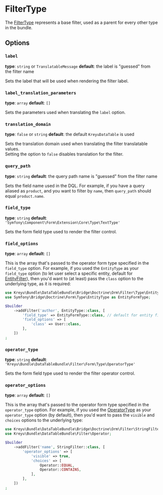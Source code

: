 # FilterType

The [FilterType](../../../src/Filter/Type/FilterType.php) represents a base filter, used as a parent for every other type in the bundle.

## Options

### `label`

**type**: `string` or `TranslatableMessage` **default**: the label is "guessed" from the filter name

Sets the label that will be used when rendering the filter label.

### `label_translation_parameters`

**type**: `array` **default**: `[]`

Sets the parameters used when translating the `label` option.

### `translation_domain`

**type**: `false` or `string` **default**: the default `KreyuDataTable` is used

Sets the translation domain used when translating the filter translatable values.  
Setting the option to `false` disables translation for the filter.

### `query_path`

**type**: `string` **default**: the query path name is "guessed" from the filter name

Sets the field name used in the DQL. For example, if you have a query aliased as `product`, and you want to filter by `name`, then `query_path` should equal `product.name`.

### `field_type`

**type**: `string` **default**: `'Symfony\Component\Form\Extension\Core\Type\TextType'`

Sets the form field type used to render the filter control. 

### `field_options`

**type**: `array` **default**: `[]`

This is the array that's passed to the operator form type specified in the `field_type` option.
For example, if you used the `EntityType` as your `field_type` option (to let user select a specific entity, default for [EntityFilter](doctrine/orm/entity.md)),
then you'd want to (at least) pass the `class` option to the underlying type, as it is required:

```php
use Kreyu\Bundle\DataTableBundle\Bridge\Doctrine\Orm\Filter\Type\EntityType;
use Symfony\Bridge\Doctrine\Form\Type\EntityType as EntityFormType; 

$builder
    ->addFilter('author', EntityType::class, [
        'field_type' => EntityFormType::class, // default for entity filter type
        'field_options' => [
            'class' => User::class,
        ],    
    ])
;
```

### `operator_type`

**type**: `string` **default**: `'Kreyu\Bundle\DataTableBundle\Filter\Form\Type\OperatorType'`

Sets the form field type used to render the filter operator control.

### `operator_options`

**type**: `array` **default**: `[]`

This is the array that's passed to the operator form type specified in the `operator_type` option.
For example, if you used the [OperatorType](../../../src/Filter/Form/Type/OperatorType.php) as your `operator_type` option (by default), 
then you'd want to pass the `visible` and `choices` options to the underlying type:

```php
use Kreyu\Bundle\DataTableBundle\Bridge\Doctrine\Orm\Filter\StringFilter;
use Kreyu\Bundle\DataTableBundle\Filter\Operator;

$builder
    ->addFilter('name', StringFilter::class, [
        'operator_options' => [
            'visible' => true,
            'choices' => [
                Operator::EQUAL,
                Operator::CONTAINS,
            ],
        ],    
    ])
;
```
